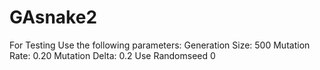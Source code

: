 # GAsnake2

For Testing Use the following parameters: 
Generation Size: 500
Mutation Rate: 0.20
Mutation Delta: 0.2
Use Randomseed 0
